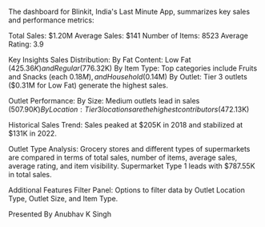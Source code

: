 The dashboard for Blinkit, India's Last Minute App, summarizes key sales and performance metrics:

Total Sales: $1.20M
Average Sales: $141
Number of Items: 8523
Average Rating: 3.9

Key Insights
Sales Distribution:
  By Fat Content: Low Fat ($425.36K) and Regular ($776.32K)
  By Item Type: Top categories include Fruits and Snacks (each $0.18M), and Household ($0.14M)
  By Outlet: Tier 3 outlets ($0.31M for Low Fat) generate the highest sales.
  
  Outlet Performance: 
  By Size: Medium outlets lead in sales ($507.90K)
  By Location: Tier 3 locations are the highest contributors ($472.13K)

  Historical Sales Trend: Sales peaked at $205K in 2018 and stabilized at $131K in 2022.

  Outlet Type Analysis: Grocery stores and different types of supermarkets are compared in terms of total sales, number of items, average sales, average rating, and item visibility. Supermarket Type 1 leads with $787.55K in total sales.

Additional Features
Filter Panel: Options to filter data by Outlet Location Type, Outlet Size, and Item Type. 

Presented By
Anubhav K Singh
